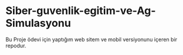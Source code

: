 # Siber-guvenlik-egitim-ve-Ag-Simulasyonu
Bu Proje ödevi için yaptığım web sitem ve mobil versiyonunu içeren bir repodur.
